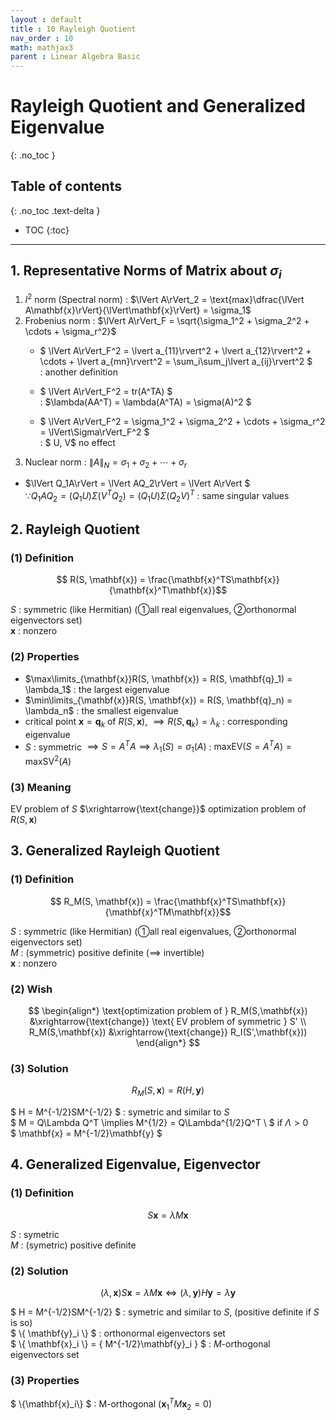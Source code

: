 ```yaml
---
layout : default
title : 10 Rayleigh Quotient
nav_order : 10
math: mathjax3
parent : Linear Algebra Basic
---
```


# Rayleigh Quotient and Generalized Eigenvalue
{: .no_toc }

## Table of contents
{: .no_toc .text-delta }

- TOC
{:toc}

---

## 1. Representative Norms of Matrix about $\sigma_i$
1. $l^2$ norm (Spectral norm) : $\lVert A\rVert_2 = \text{max}\dfrac{\lVert A\mathbf{x}\rVert}{\lVert\mathbf{x}\rVert} = \sigma_1$
2. Frobenius norm : $\lVert A\rVert_F = \sqrt{\sigma_1^2 + \sigma_2^2 + \cdots + \sigma_r^2}$
    - $ \lVert A\rVert_F^2 = \lvert a_{11}\rvert^2 + \lvert a_{12}\rvert^2 + \cdots + \lvert a_{mn}\rvert^2 = \sum_i\sum_j\lvert a_{ij}\rvert^2 $  
     \: another definition

    - $ \lVert A\rVert_F^2 = tr(A^TA) $  
     \: $\lambda(AA^T) = \lambda(A^TA) = \sigma(A)^2 $

    - $ \lVert A\rVert_F^2 = \sigma_1^2 + \sigma_2^2 + \cdots + \sigma_r^2 = \lVert\Sigma\rVert_F^2 $  
     \: $ U, V$ no effect
3. Nuclear norm : $\lVert A\rVert_N = \sigma_1 + \sigma_2 + \cdots + \sigma_r$

- $\lVert Q_1A\rVert = \lVert AQ_2\rVert = \lVert A\rVert $  
$\because Q_1AQ_2 = (Q_1U)\Sigma (V^TQ_2) = (Q_1U)\Sigma (Q_2V)^T$ : same singular values


## 2. Rayleigh Quotient
### (1) Definition

$$ R(S, \mathbf{x}) = \frac{\mathbf{x}^TS\mathbf{x}}{\mathbf{x}^T\mathbf{x}}$$

$S$ : symmetric (like Hermitian) (①all real eigenvalues, ②orthonormal eigenvectors set)  
$\mathbf{x}$ : nonzero

### (2) Properties
- $\max\limits_{\mathbf{x}}R(S, \mathbf{x}) = R(S, \mathbf{q}_1) = \lambda_1$ : the largest eigenvalue  
- $\min\limits_{\mathbf{x}}R(S, \mathbf{x}) = R(S, \mathbf{q}_n) = \lambda_n$ : the smallest eigenvalue
- critical point $\mathbf{x}=\mathbf{q}_k$ of $R(S, \mathbf{x})$, $\implies R(S, \mathbf{q}_k)=\lambda_k$ : corresponding eigenvalue
- $S$ : symmetric $\implies S=A^TA \implies \lambda_1(S)=\sigma_1(A)$ : $\text{maxEV}(S=A^TA) = \text{maxSV}^2(A)$

### (3) Meaning
EV problem of $S$ $\xrightarrow{\text{change}}$ optimization problem of $R(S,\mathbf{x})$


## 3. Generalized Rayleigh Quotient
### (1) Definition

$$ R_M(S, \mathbf{x}) = \frac{\mathbf{x}^TS\mathbf{x}}{\mathbf{x}^TM\mathbf{x}}$$

$S$ : symmetric (like Hermitian) (①all real eigenvalues, ②orthonormal eigenvectors set)  
$M$ : (symmetric) positive definite ($\implies$ invertible)  
$\mathbf{x}$ : nonzero

### (2) Wish

$$
\begin{align*}
    \text{optimization problem of } R_M(S,\mathbf{x}) &\xrightarrow{\text{change}} \text{ EV problem of symmetric } S'  \\
    R_M(S,\mathbf{x}) &\xrightarrow{\text{change}} R_I(S',\mathbf{x}))
\end{align*}
$$

### (3) Solution

$$ R_M(S, \mathbf{x}) = R(H, \mathbf{y}) $$

$ H = M^{-1/2}SM^{-1/2} $ : symetric and similar to $S$  
$ M = Q\Lambda Q^T \implies M^{1/2} = Q\Lambda^{1/2}Q^T \ $ if $\Lambda > 0$  
$ \mathbf{x} = M^{-1/2}\mathbf{y} $


## 4. Generalized Eigenvalue, Eigenvector
### (1) Definition

$$ S\mathbf{x} = \lambda M \mathbf{x} $$

$S$ : symetric  
$M$ : (symetric) positive definite

### (2) Solution

$$ (\lambda, \mathbf{x}) S\mathbf{x}=\lambda M\mathbf{x} \iff (\lambda, \mathbf{y})H\mathbf{y} = \lambda \mathbf{y} $$

$ H = M^{-1/2}SM^{-1/2} $ : symetric and similar to $S$, (positive definite if $S$ is so)  
$ \\{ \mathbf{y}_i \\} $ : orthonormal eigenvectors set  
$ \\{ \mathbf{x}_i \\} = \{ M^{-1/2}\mathbf{y}_i \} $ : $M$-orthogonal eigenvectors set

### (3) Properties
$ \\{\mathbf{x}_i\\} $ : M-orthogonal ($\mathbf{x}_1^T M \mathbf{x}_2=0$)
